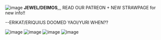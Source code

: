 ![image](https://github.com/murritluver/murritluver/assets/168386717/34d73b98-21b1-4ff6-af9c-f6fba821d5ac)
**JEWEL/DEIMOS**,,, READ OUR PATREON + NEW STRAWPAGE for new info!!

--ERIKAT/ERIQUIUS DOOMED YAOI/YURI WHEN??

![image](https://github.com/murritluver/murritluver/assets/168386717/cd9ad0e1-16e6-4601-83a5-9f6afea03fd8) ![image](https://github.com/murritluver/murritluver/assets/168386717/cfd1f00d-ea57-49e4-b701-c137cbf8aacd) ![image](https://github.com/murritluver/murritluver/assets/168386717/1dae2a5e-ca0a-4ddd-9c4f-7efa47ff5209) ![image](https://github.com/murritluver/murritluver/assets/168386717/aa3395a0-3be2-4688-a69e-3a31732d3600)



